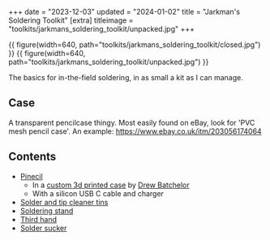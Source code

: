 +++
date = "2023-12-03"
updated = "2024-01-02"
title = "Jarkman's Soldering Toolkit"
[extra]
titleimage = "toolkits/jarkmans_soldering_toolkit/unpacked.jpg"
+++

{{ figure(width=640, path="toolkits/jarkmans_soldering_toolkit/closed.jpg") }}
{{ figure(width=640, path="toolkits/jarkmans_soldering_toolkit/unpacked.jpg") }}

The basics for in-the-field soldering, in as small a kit as I can manage.

## Case
A transparent pencilcase thingy. Most easily found on eBay, look for 'PVC mesh pencil case'. An example:
https://www.ebay.co.uk/itm/203056174064

## Contents
- [Pinecil](@/tools/pinecil-soldering-iron/index.md)
    - In a [custom 3d printed case](https://www.printables.com/model/188072-pinecil-soldering-iron-tiny-case) by
    [Drew Batchelor](https://drewbatchelor.com/portfolio/pinecil-case/)
    - With a silicon USB C cable and charger
- [Solder and tip cleaner tins](@/tools/soldering-tins/index.md)
- [Soldering stand](@/tools/soldering_stand.md)
- [Third hand](@/tools/third_hand.md)
- [Solder sucker](@/tools/solder_sucker.md)
